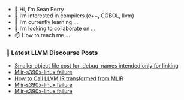 - 👋 Hi, I’m Sean Perry
- 👀 I’m interested in compilers (c++, COBOL, llvm)
- 🌱 I’m currently learning ...
- 💞️ I’m looking to collaborate on ...
- 📫 How to reach me ...

<!---
s66perry/s66perry is a ✨ special ✨ repository because its `README.md` (this file) appears on your GitHub profile.
You can click the Preview link to take a look at your changes.
--->
### 📕 Latest LLVM Discourse Posts

<!-- DISCOURSE-LLVM:START -->
- [Smaller object file cost for .debug_names intended only for linking](https://discourse.llvm.org/t/smaller-object-file-cost-for-debug-names-intended-only-for-linking/76445#post_10)
- [Mlir-s390x-linux failure](https://discourse.llvm.org/t/mlir-s390x-linux-failure/76695#post_13)
- [How to Call LLVM IR transformed from MLIR](https://discourse.llvm.org/t/how-to-call-llvm-ir-transformed-from-mlir/76719#post_2)
- [Mlir-s390x-linux failure](https://discourse.llvm.org/t/mlir-s390x-linux-failure/76695#post_12)
- [Mlir-s390x-linux failure](https://discourse.llvm.org/t/mlir-s390x-linux-failure/76695#post_11)
<!-- DISCOURSE-LLVM:END -->
